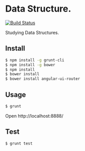 Data Structure.
==========

[![Build Status](https://travis-ci.org/takecode/SampleTree.svg)](https://travis-ci.org/takecode/SampleTree)

Studying Data Structures.


Install
-------

```sh
$ npm install -g grunt-cli
$ npm install -g bower
$ npm install
$ bower install
$ bower install angular-ui-router
```


Usage
-----

```sh
$ grunt
```

Open http://localhost:8888/


Test
----

```sh
$ grunt test
```
